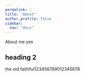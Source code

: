 ```yaml
---
permalink: /
title: "About"
author_profile: false
sidebar:
  nav: "docs"
---
```


About me yes

## heading 2

the old faithful123456789012345678
